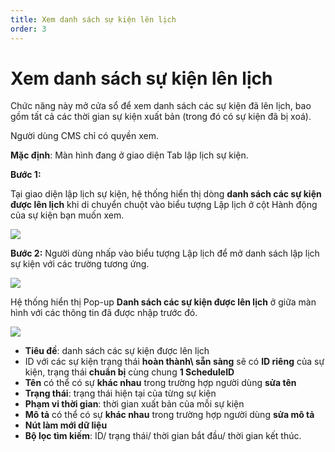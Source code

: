 ```yaml
---
title: Xem danh sách sự kiện lên lịch
order: 3
---
```


# Xem danh sách sự kiện lên lịch

Chức năng này mở cửa sổ để xem danh sách các sự kiện đã lên lịch, bao gồm tất cả các thời gian sự kiện xuất bản (trong đó có sự kiện đã bị xoá).

Người dùng CMS chỉ có quyền xem.

**Mặc định**: Màn hình đang ở giao diện Tab lập lịch sự kiện.

**Bước 1:**

Tại giao diện lập lịch sự kiện, hệ thống hiển thị dòng **danh sách các sự kiện được lên lịch** khi di chuyển chuột vào biểu tượng Lập lịch ở cột Hành động của sự kiện bạn muốn xem.

![](../../images/icon_schedule.png)

**Bước 2:** Người dùng nhấp vào biểu tượng Lập lịch để mở danh sách lập lịch sự kiện với các trường tương ứng.

![](../../images/icon_schedule.png)

Hệ thống hiển thị Pop-up **Danh sách các sự kiện được lên lịch** ở giữa màn hình với các thông tin đã được nhập trước đó.

![](../../images/Popup_Schedule_List.png)

- **Tiêu đề**: danh sách các sự kiện được lên lịch
- ID với các sự kiện trạng thái **hoàn thành\ sẵn sàng** sẽ có **ID riêng** của sự kiện, trạng thái **chuẩn bị** cùng chung **1 ScheduleID**
- **Tên** có thể có sự **khác nhau** trong trường hợp người dùng **sửa tên**
- **Trạng thái**: trạng thái hiện tại của từng sự kiện
- **Phạm vi thời gian**: thời gian xuất bản của mỗi sự kiện
- **Mô tả** có thể có sự **khác nhau** trong trường hợp người dùng **sửa mô tả**
- **Nút làm mới dữ liệu**
- **Bộ lọc tìm kiếm**: ID/ trạng thái/ thời gian bắt đầu/ thời gian kết thúc.
